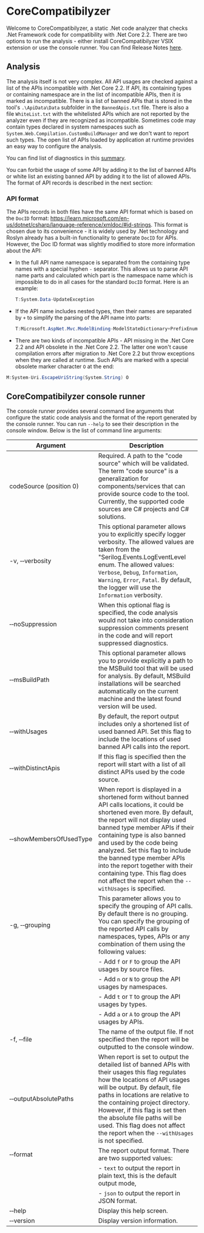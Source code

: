 # CoreCompatibilyzer

Welcome to CoreCompatibilyzer, a static .Net code analyzer that checks .Net Framework code for compatibility with .Net Core 2.2. There are two options to run the analysis - either install CoreCompatibilyzer VSIX extension or use the console runner.
You can find Release Notes [here](./docs/ReleaseNotes.md).

## Analysis

The analysis itself is not very complex. All API usages are checked against a list of the APIs incompatible with .Net Core 2.2. If API, its containing types or containing namespace are in the list of incompatible APIs, then it is marked as incompatible. 
There is a list of banned APIs that is stored  in the tool's `.\ApiData\Data` subfolder in the `BannedApis.txt` file. There is also a file `WhiteList.txt` with the whitelisted APIs which are not reported by the analyzer even if they are recognized as incompatible. 
Sometimes code may contain types declared in system namespaces such as `System.Web.Compilation.CustomBuildManager` and we don't want to report such types. The open list of APIs loaded by application at runtime provides an easy way to configure the analysis. 

You can find list of diagnostics in this [summary](./docs/Summary.md).

You can forbid the usage of some API by adding it to the list of banned APIs or white list an existing banned API by adding it to the list of allowed APIs. The format of API records is described in the next section:

### API format

The APIs records in both files have the same API format which is based on the `DocID` format: https://learn.microsoft.com/en-us/dotnet/csharp/language-reference/xmldoc/#id-strings. 
This format is chosen due to its convenience - it is widely used by .Net technology and Roslyn already has a built-in functionality to generate `DocID` for APIs. However, the Doc ID format was slightly modified to store more information about the API:
- In the full API name namespace is separated from the containing type names with a special hyphen `-` separator. This allows us to parse API name parts and calculated which part is the namespace name which is impossible to do in all cases for the standard `DocID` format. Here is an example:
  ```cs 
  T:System.Data-UpdateException
  ```
- If the API name includes nested types, then their names are separated by `+` to simplify the parsing of the API name into parts:
  ```cs
  T:Microsoft.AspNet.Mvc.ModelBinding-ModelStateDictionary+PrefixEnumerable
  ```
- There are two kinds of incompatible APIs - API missing in the .Net Core 2.2 and API obsolete in the .Net Core 2.2. The latter one won't cause compilation errors after migration to .Net Core 2.2 but throw exceptions when they are called at runtime. 
Such APIs are marked with a special obsolete marker character `O` at the end:
 ```cs
 M:System-Uri.EscapeUriString(System.String) O
 ```

## CoreCompatibilyzer console runner

The console runner provides several command line arguments that configure the static code analysis and the format of the report generated by the console runner. You can run `--help` to see their description in the console window. 
Below is the list of command line arguments:

| Argument  |  Description                                                                        |
| ------    | ----------------------------------------------------------------------------------- | 
|  codeSource (position 0)             | Required. A path to the "code source" which will be validated. The term "code source" is a generalization for components/services that can provide source code to the tool. Currently, the supported code sources are C# projects and C# solutions. | 
| -v, &#8209;&#8209;verbosity          | This optional parameter allows you to explicitly specify logger verbosity. The allowed values are taken from the "Serilog.Events.LogEventLevel enum. The allowed values: `Verbose`, `Debug`, `Information`, `Warning`, `Error`, `Fatal`. By default, the logger will use the `Information` verbosity. | 
| &#8209;&#8209;noSuppression          | When this optional flag is specified, the code analysis would not take into consideration suppression comments present in the code and will report suppressed diagnostics. | 
| &#8209;&#8209;msBuildPath            | This optional parameter allows you to provide explicitly a path to the MSBuild tool that  will be used for analysis. By default, MSBuild installations will be searched automatically on the current machine and the latest found version will be used. | 
| &#8209;&#8209;withUsages             | By default, the report output includes only a shortened list of used banned API. Set this flag to include the locations of used banned API calls into the report. | 
| &#8209;&#8209;withDistinctApis       | If this flag is specified then the report will start with a list of all distinct APIs used by the code source. | 
| &#8209;&#8209;showMembersOfUsedType  | When report is displayed in a shortened form without banned API calls locations, it could be shortened even more. By default, the report will not display used banned type member APIs if their containing type is also banned and used by the code being analyzed. Set this flag to include the banned type member APIs into the report together with their containing type. This flag does not affect the report when the `--withUsages` is specified. | 
| -g, &#8209;&#8209;grouping           | This parameter allows you to specify the grouping of API calls. By default there is no grouping. You can specify the grouping of the reported API calls by namespaces, types, APIs or any combination of them using the following values: |
|                                      |      - Add `f` or `F` to group the API usages by source files.  |
|                                      |      - Add `n` or `N` to group the API usages by namespaces.  |
|                                      |      - Add `t` or `T` to group the API usages by types. |
|                                      |      - Add `a` or `A` to group the API usages by APIs. | 
| -f, &#8209;&#8209;file               | The name of the output file. If not specified then the report will be outputted to the console window. | 
| &#8209;&#8209;outputAbsolutePaths    | When report is set to output the detailed list of banned APIs with their usages this flag regulates how the locations of API usages will be output. By default, file paths in locations are relative to the containing project directory. However, if this flag is set then the absolute file paths will be used. This flag does not affect the report when the `--withUsages` is not specified. | 
| &#8209;&#8209;format                 | The report output format. There are two supported values: |
|                                      | - `text` to output the report in plain text, this is the default output mode,  |
|                                      | - `json` to output the report in JSON format.  |
| &#8209;&#8209;help                   | Display this help screen. |
| &#8209;&#8209;version                | Display version information. |